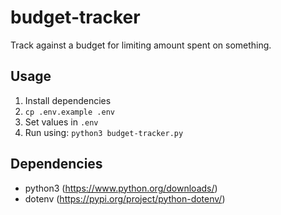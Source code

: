 # budget-tracker

Track against a budget for limiting amount spent on something. 

## Usage

1. Install dependencies
1. `cp .env.example .env`
1. Set values in `.env`
1. Run using: `python3 budget-tracker.py`

## Dependencies

- python3 (https://www.python.org/downloads/)
- dotenv (https://pypi.org/project/python-dotenv/)
